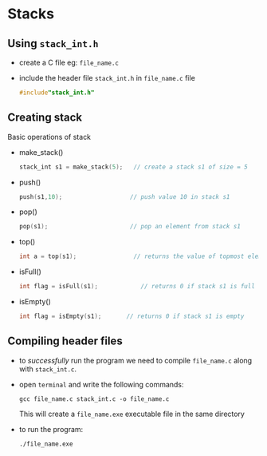 # Stacks

## Using `stack_int.h`

- create a C file eg: `file_name.c`
- include the header file `stack_int.h` in `file_name.c` file
  
  ```c
  #include"stack_int.h"
  ```
## Creating stack 

Basic operations of stack
- make_stack()
    ```c
    stack_int s1 = make_stack(5);   // create a stack s1 of size = 5
    ```
- push()
    ```c
    push(s1,10);                   // push value 10 in stack s1
    ```
- pop()
    ```c
    pop(s1);                       // pop an element from stack s1
    ```
- top()
    ```c
    int a = top(s1);                // returns the value of topmost element of stack s1
    ```
- isFull()
    ```c
    int flag = isFull(s1);            // returns 0 if stack s1 is full
    ```
- isEmpty()
    ```c
    int flag = isEmpty(s1);       // returns 0 if stack s1 is empty
    ```


## Compiling header files

- to _successfully_ run the program we need to compile `file_name.c` along with `stack_int.c`.
- open `terminal` and write the following commands:
    ```
    gcc file_name.c stack_int.c -o file_name.c
    ```
    This will create a `file_name.exe` executable file in the same directory
- to run the program:
    
     ```
    ./file_name.exe
    ```
    
